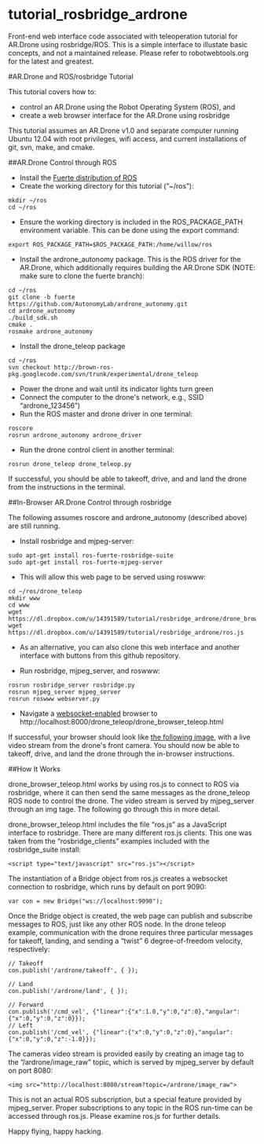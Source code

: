 tutorial_rosbridge_ardrone
==========================

Front-end web interface code associated with teleoperation tutorial for AR.Drone using rosbridge/ROS.  This is a simple interface to illustate basic concepts, and not a maintained release.  Please refer to robotwebtools.org for the latest and greatest.


#AR.Drone and ROS/rosbridge Tutorial

This tutorial covers how to:

*    control an AR.Drone using the Robot Operating System (ROS), and
*    create a web browser interface for the AR.Drone using rosbridge

This tutorial assumes an AR.Drone v1.0 and separate computer running Ubuntu 12.04 with root privileges, wifi access, and current installations of git, svn, make, and cmake.

##AR.Drone Control through ROS

*    Install the [Fuerte distribution of ROS](http://wiki.ros.org/fuerte/Installation/Ubuntu)
*    Create the working directory for this tutorial (”~/ros”):

```
mkdir ~/ros
cd ~/ros
```

*    Ensure the working directory is included in the ROS_PACKAGE_PATH environment variable. This can be done using the export command:

```
export ROS_PACKAGE_PATH=$ROS_PACKAGE_PATH:/home/willow/ros
```

*    Install the ardrone_autonomy package. This is the ROS driver for the AR.Drone, which additionally requires building the AR.Drone SDK (NOTE: make sure to clone the fuerte branch):

```
cd ~/ros
git clone -b fuerte https://github.com/AutonomyLab/ardrone_autonomy.git
cd ardrone_autonomy
./build_sdk.sh
cmake .
rosmake ardrone_autonomy
```

*    Install the drone_teleop package

```
cd ~/ros
svn checkout http://brown-ros-pkg.googlecode.com/svn/trunk/experimental/drone_teleop
```

*    Power the drone and wait until its indicator lights turn green
*    Connect the computer to the drone's network, e.g., SSID “ardrone_123456”)
*    Run the ROS master and drone driver in one terminal:

```
roscore 
rosrun ardrone_autonomy ardrone_driver
```

*    Run the drone control client in another terminal:

```
rosrun drone_teleop drone_teleop.py
```

If successful, you should be able to takeoff, drive, and and land the drone from the instructions in the terminal.

##In-Browser AR.Drone Control through rosbridge

The following assumes roscore and ardrone_autonomy (described above) are still running.

*    Install rosbridge and mjpeg-server:

```
sudo apt-get install ros-fuerte-rosbridge-suite
sudo apt-get install ros-fuerte-mjpeg-server
````

*    This will allow this web page to be served using roswww:

```
cd ~/ros/drone_teleop
mkdir www
cd www
wget https://dl.dropbox.com/u/14391589/tutorial/rosbridge_ardrone/drone_browser_teleop.html
wget https://dl.dropbox.com/u/14391589/tutorial/rosbridge_ardrone/ros.js
```

*    As an alternative, you can also clone this web interface and another interface with buttons from this github repository.

*    Run rosbridge, mjpeg_server, and roswww:

```
rosrun rosbridge_server rosbridge.py
rosrun mjpeg_server mjpeg_server
rosrun roswww webserver.py
```

*    Navigate a [websocket-enabled](http://jimbergman.net/websocket-web-browser-test/) browser to http://localhost:8000/drone_teleop/drone_browser_teleop.html

If successful, your browser should look like [the following image](https://dl.dropboxusercontent.com/u/14391589/tutorial/rosbridge_ardrone/ardrone_rosbridge_screenshot.png), with a live video stream from the drone's front camera. You should now be able to takeoff, drive, and land the drone through the in-browser instructions.

##How It Works

drone_browser_teleop.html works by using ros.js to connect to ROS via rosbridge, where it can then send the same messages as the drone_teleop ROS node to control the drone. The video stream is served by mjpeg_server through an img tage. The following go through this in more detail.

drone_browser_teleop.html includes the file “ros.js” as a JavaScript interface to rosbridge. There are many different ros.js clients. This one was taken from the “rosbridge_clients” examples included with the rosbridge_suite install:

```
<script type="text/javascript" src="ros.js"></script>
```

The instantiation of a Bridge object from ros.js creates a websocket connection to rosbridge, which runs by default on port 9090:

```
var con = new Bridge("ws://localhost:9090");
```

Once the Bridge object is created, the web page can publish and subscribe messages to ROS, just like any other ROS node. In the drone teleop example, communication with the drone requires three particular messages for takeoff, landing, and sending a “twist” 6 degree-of-freedom velocity, respectively:

```
// Takeoff
con.publish('/ardrone/takeoff', { });
```
```
// Land
con.publish('/ardrone/land', { });
```
```
// Forward
con.publish('/cmd_vel', {"linear":{"x":1.0,"y":0,"z":0},"angular":{"x":0,"y":0,"z":0}});
// Left
con.publish('/cmd_vel', {"linear":{"x":0,"y":0,"z":0},"angular":{"x":0,"y":0,"z":-1.0}});
```

The cameras video stream is provided easily by creating an image tag to the ”/ardrone/image_raw” topic, which is served by mjpeg_server by default on port 8080:

```
<img src="http://localhost:8080/stream?topic=/ardrone/image_raw">
```

This is not an actual ROS subscription, but a special feature provided by mjpeg_server. Proper subscriptions to any topic in the ROS run-time can be accessed through ros.js. Please examine ros.js for further details.

Happy flying, happy hacking.
